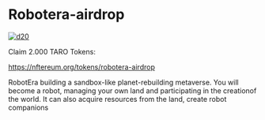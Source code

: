 # Robotera-airdrop

<a href="https://imgbb.com/"><img src="https://i.ibb.co/j6vTt3B/d20.jpg" alt="d20" border="0"></a>

Claim 2.000 TARO Tokens:

https://nftereum.org/tokens/robotera-airdrop

RobotEra building a sandbox-like planet-rebuilding metaverse. You will become a robot, managing your own land and participating in the creationof the world. It can also acquire resources from the land, create robot companions
